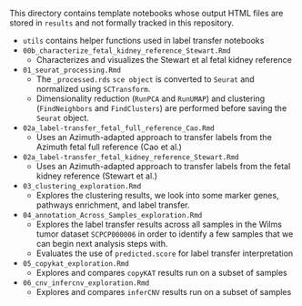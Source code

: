 This directory contains template notebooks whose output HTML files are stored in `results` and not formally tracked in this repository.

- `utils` contains helper functions used in label transfer notebooks
- `00b_characterize_fetal_kidney_reference_Stewart.Rmd`
  - Characterizes and visualizes the Stewart et al fetal kidney reference
- `01_seurat_processing.Rmd`
  - The `_processed.rds` `sce object` is converted to `Seurat` and normalized using `SCTransform`.
  - Dimensionality reduction (`RunPCA` and `RunUMAP`) and clustering (`FindNeighbors` and `FindClusters`) are performed before saving the `Seurat` object.
- `02a_label-transfer_fetal_full_reference_Cao.Rmd`
  - Uses an Azimuth-adapted approach to transfer labels from the Azimuth fetal full reference (Cao et al.)
- `02a_label-transfer_fetal_kidney_reference_Stewart.Rmd`
  - Uses an Azimuth-adapted approach to transfer labels from the fetal kidney reference (Stewart et al.)
- `03_clustering_exploration.Rmd`
    - Explores the clustering results, we look into some marker genes, pathways enrichment, and label transfer.
- `04_annotation_Across_Samples_exploration.Rmd`
  - Explores the label transfer results across all samples in the Wilms tumor dataset `SCPCP000006` in order to identify a few samples that we can begin next analysis steps with.
  - Evaluates the use of `predicted.score` for label transfer interpretation
- `05_copykat_exploration.Rmd`
  - Explores and compares `copyKAT` results run on a subset of samples
- `06_cnv_infercnv_exploration.Rmd`
  - Explores and compares `inferCNV` results run on a subset of samples


